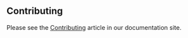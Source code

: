 ## Contributing

Please see the [Contributing](https://getwilds.org/sixtyfour/articles/contributing.html) article in our documentation site.
